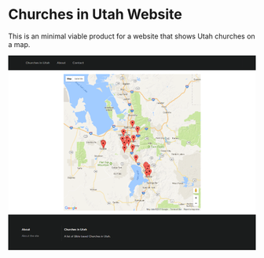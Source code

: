# Churches in Utah Website

This is an minimal viable product for a website that shows Utah churches on a map.

![Screenshot](screenshot.png)
